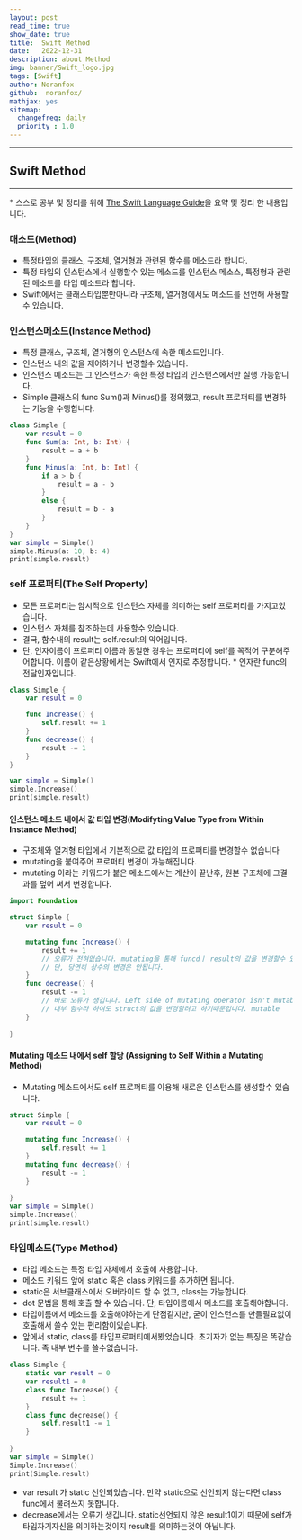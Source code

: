 ```yaml
---
layout: post
read_time: true
show_date: true
title:  Swift Method
date:   2022-12-31
description: about Method
img: banner/Swift_logo.jpg
tags: [Swift]
author: Noranfox
github:  noranfox/
mathjax: yes
sitemap:
  changefreq: daily
  priority : 1.0
---
```


---
## Swift Method
---
\* 스스로 공부 및 정리를 위해 [The Swift Language Guide](https://jusung.gitbook.io/the-swift-language-guide/)을 요약 및 정리 한 내용입니다. 


### 매소드(Method)
   - 특정타입의 클래스, 구조체, 열거형과 관련된 함수를 메소드라 합니다.
   - 특정 타입의 인스턴스에서 실행할수 있는 메소드를 인스턴스 메소스, 특정형과 관련된 메소드를 타입 메소드라 합니다.
   - Swift에서는 클래스타입뿐만아니라 구조체, 열거형에서도 메소드를 선언해 사용할수 있습니다.

### 인스턴스메소드(Instance Method)
   - 특정 클래스, 구조체, 열거형의 인스턴스에 속한 메소드입니다. 
   - 인스턴스 내의 값을 제어하거나 변경할수 있습니다.
   - 인스턴스 메소드는 그 인스턴스가 속한 특정 타입의 인스턴스에서만 실행 가능합니다.
   - Simple 클래스의 func Sum()과 Minus()를 정의했고, result 프로퍼티를 변경하는 기능을 수행합니다.

```swift
class Simple {
    var result = 0
    func Sum(a: Int, b: Int) {
        result = a + b
    }
    func Minus(a: Int, b: Int) {
        if a > b {
            result = a - b
        }
        else {
            result = b - a
        }
    }   
}
var simple = Simple()
simple.Minus(a: 10, b: 4)
print(simple.result)
```

### self 프로퍼티(The Self Property)
   - 모든 프로퍼티는 암시적으로 인스턴스 자체를 의미하는 self 프로퍼티를 가지고있습니다.
   - 인스턴스 자체를 참조하는데 사용할수 있습니다.
   - 결국, 함수내의 result는 self.result의 약어입니다.
   - 단, 인자이름이 프로퍼티 이름과 동일한 경우는 프로퍼티에 self를 꼭적어 구분해주어합니다. 이름이 같은상황에서는 Swift에서 인자로 추정합니다.
   \* 인자란 func의 전달인자입니다. 

```swift
class Simple {
    var result = 0

    func Increase() {
        self.result += 1
    }
    func decrease() {
        result -= 1
    }
}

var simple = Simple()
simple.Increase()
print(simple.result)
```
#### 인스턴스 메소드 내에서 값 타입 변경(Modifyting Value Type from Within Instance Method)
   - 구조체와 열겨형 타입에서 기본적으로 값 타입의 프로퍼티를 변경할수 없습니다
   - mutating을 붙여주어 프로퍼티 변경이 가능해집니다.
   - mutating 이라는 키워드가 붙은 메소드에서는 계산이 끝난후, 원본 구조체에 그결과를 덮어 써서 변경합니다.

```swift
import Foundation

struct Simple {
    var result = 0

    mutating func Increase() {
        result += 1
        // 오류가 전혀없습니다. mutating을 통해 funcdㅣ result의 값을 변경할수 있기 때문입니다.
        // 단, 당연히 상수의 변경은 안됩니다.
    }
    func decrease() {
        result -= 1
        // 바로 오류가 생깁니다. Left side of mutating operator isn't mutable: 'self' is immutable
        // 내부 함수라 하여도 struct의 값을 변경할려고 하기때문입니다. mutable 
    }
    
}
```

#### Mutating 메소드 내에서 self 할당 (Assigning to Self Within a Mutating Method)
   - Mutating 메소드에서도 self 프로퍼티를 이용해 새로운 인스턴스를 생성할수 있습니다.

```swift
struct Simple {
    var result = 0

    mutating func Increase() {
        self.result += 1
    }
    mutating func decrease() {
        result -= 1
    }
    
}
var simple = Simple()
simple.Increase()
print(simple.result)
```

### 타입메소드(Type Method)
   - 타입 메소드는 특정 타입 자체에서 호출해 사용합니다.
   - 메소드 키워드 앞에 static 혹은 class 키워드를 추가하면 됩니다. 
   - static은 서브클래스에서 오버라이드 할 수 없고, class는 가능합니다.
   - dot 문법을 통해 호출 할 수 있습니다. 단, 타입이름에서 메소드를 호출해야합니다.
   - 타입이름에서 메소드를 호출해야하는게 단점같지만, 굳이 인스턴스를 만들필요없이 호출해서 쓸수 있는 편리함이있습니다.
   - 앞에서 static, class를 타입프로퍼티에서봤었습니다. 초기자가 없는 특징은 똑같습니다. 즉 내부 변수를 쓸수없습니다.

```swift
class Simple {
    static var result = 0
    var result1 = 0
    class func Increase() {
        result += 1
    }
    class func decrease() {
        self.result1 -= 1
    }
    
}
var simple = Simple()
Simple.Increase()
print(Simple.result)
```

   - var result 가 static 선언되었습니다. 만약 static으로 선언되지 않는다면 class func에서 불려쓰지 못합니다.
   - decrease에서는 오류가 생깁니다. static선언되지 않은 result1이기 때문에 self가 타입자기자신을 의미하는것이지 result를 의미하는것이 아닙니다.